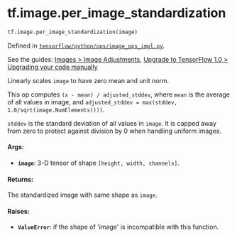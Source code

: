 <div itemscope itemtype="http://developers.google.com/ReferenceObject">
<meta itemprop="name" content="tf.image.per_image_standardization" />
<meta itemprop="path" content="Stable" />
</div>

# tf.image.per_image_standardization

``` python
tf.image.per_image_standardization(image)
```



Defined in [`tensorflow/python/ops/image_ops_impl.py`](https://www.tensorflow.org/code/tensorflow/python/ops/image_ops_impl.py).

See the guides: [Images > Image Adjustments](../../../../api_guides/python/image.md#Image_Adjustments), [Upgrade to TensorFlow 1.0 > Upgrading your code manually](../../../../api_guides/python/upgrade.md#Upgrading_your_code_manually)

Linearly scales `image` to have zero mean and unit norm.

This op computes `(x - mean) / adjusted_stddev`, where `mean` is the average
of all values in image, and
`adjusted_stddev = max(stddev, 1.0/sqrt(image.NumElements()))`.

`stddev` is the standard deviation of all values in `image`. It is capped
away from zero to protect against division by 0 when handling uniform images.

#### Args:

* <b>`image`</b>: 3-D tensor of shape `[height, width, channels]`.


#### Returns:

The standardized image with same shape as `image`.


#### Raises:

* <b>`ValueError`</b>: if the shape of 'image' is incompatible with this function.